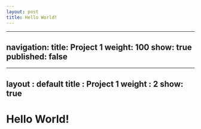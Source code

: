 ```yaml
---
layout: post
title: Hello World!
---
```


---
navigation:
  title: Project 1
  weight: 100
  show: true
published: false
---

---
layout : default
title  : Project 1
weight : 2
show: true
---
# Hello World!
